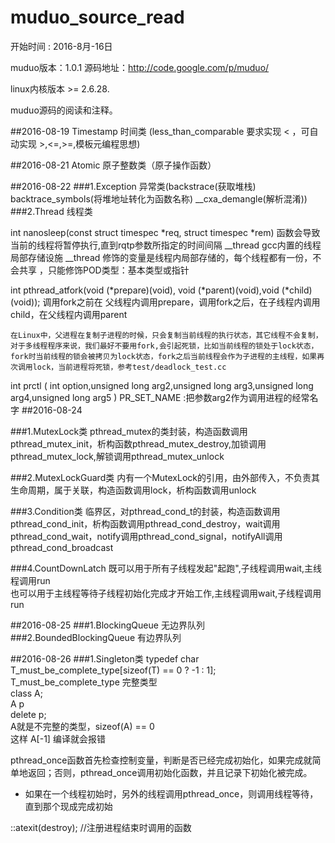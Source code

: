 # muduo_source_read
开始时间  : 2016-8月-16日

muduo版本：1.0.1
源码地址：http://code.google.com/p/muduo/

linux内核版本 >= 2.6.28.


muduo源码的阅读和注释。

##2016-08-19 
Timestamp 时间类 (less_than_comparable 要求实现 < ，可自动实现 >,<=,>=,模板元编程思想)

##2016-08-21 
Atomic 原子整数类（原子操作函数）

##2016-08-22 
###1.Exception 异常类(backstrace(获取堆栈) backtrace_symbols(将堆地址转化为函数名称) __cxa_demangle(解析混淆))  
###2.Thread 线程类  
  
  int nanosleep(const struct timespec *req, struct timespec *rem) 函数会导致当前的线程将暂停执行,直到rqtp参数所指定的时间间隔
  __thread gcc内置的线程局部存储设施  __thread 修饰的变量是线程内局部存储的，每个线程都有一份，不会共享 ，只能修饰POD类型：基本类型或指针
  
  int pthread_atfork(void (*prepare)(void), void (*parent)(void),void (*child)(void)); 调用fork之前在 父线程内调用prepare，调用fork之后，在子线程内调用child，在父线程内调用parent
  
  
    在Linux中，父进程在复制子进程的时候，只会复制当前线程的执行状态，其它线程不会复制，对于多线程程序来说，我们最好不要用fork,会引起死锁，比如当前线程的锁处于lock状态，fork时当前线程的锁会被拷贝为lock状态，fork之后当前线程会作为子进程的主线程，如果再次调用lock，当前进程将死锁，参考test/deadlock_test.cc
  
  int prctl ( int option,unsigned long arg2,unsigned long arg3,unsigned long arg4,unsigned long arg5 ) PR_SET_NAME :把参数arg2作为调用进程的经常名字
##2016-08-24

###1.MutexLock类
pthread_mutex的类封装，构造函数调用pthread_mutex_init，析构函数pthread_mutex_destroy,加锁调用pthread_mutex_lock,解锁调用pthread_mutex_unlock  

###2.MutexLockGuard类
内有一个MutexLock的引用，由外部传入，不负责其生命周期，属于关联，构造函数调用lock，析构函数调用unlock

###3.Condition类 
临界区，对pthread_cond_t的封装，构造函数调用pthread_cond_init，析构函数调用pthread_cond_destroy，wait调用pthread_cond_wait，notify调用pthread_cond_signal，notifyAll调用pthread_cond_broadcast

###4.CountDownLatch
既可以用于所有子线程发起"起跑",子线程调用wait,主线程调用run  
也可以用于主线程等待子线程初始化完成才开始工作,主线程调用wait,子线程调用run

##2016-08-25
###1.BlockingQueue
无边界队列
###2.BoundedBlockingQueue
有边界队列

##2016-08-26
###1.Singleton类
typedef char T_must_be_complete_type[sizeof(T) == 0 ? -1 : 1];  
T_must_be_complete_type 完整类型  
class A;  
A  p  
delete p;  
A就是不完整的类型，sizeof(A) == 0  
这样 A[-1] 编译就会报错

pthread_once函数首先检查控制变量，判断是否已经完成初始化，如果完成就简单地返回；否则，pthread_once调用初始化函数，并且记录下初始化被完成。
 * 如果在一个线程初始时，另外的线程调用pthread_once，则调用线程等待，直到那个现成完成初始

::atexit(destroy);						//注册进程结束时调用的函数        

